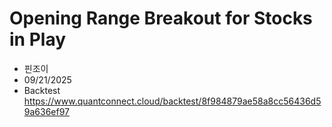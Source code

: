 # Opening Range Breakout for Stocks in Play
- 핀조이
- 09/21/2025 
- Backtest
https://www.quantconnect.cloud/backtest/8f984879ae58a8cc56436d59a636ef97
